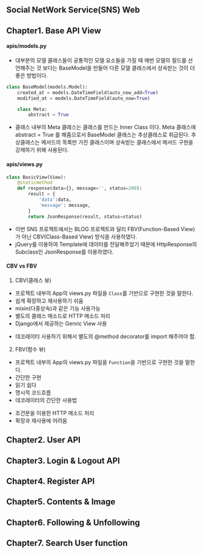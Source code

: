 ## Social NetWork Service(SNS) Web
## Chapter1. Base API View
#### apis/models.py
- 대부분의 모델 클래스들이 공통적인 모델 요소들을 가질 때 매번 모델의 필드를 선언해주는 것 보다는 BaseModel을 만들어 다른 모델 클래스에서 상속받는 것이 더 좋은 방법이다.
```python
class BaseModel(models.Model):
    created_at = models.DateTimeField(auto_now_add=True)
    modified_at = models.DateTimeField(auto_now=True)

    class Meta:
        abstract = True
```
- 클래스 내부의 Meta 클래스는 클래스를 만드는 Inner Class 이다. Meta 클래스에 abstract = True 를 해줌으로서 BaseModel 클래스는 추상클래스로 취급된다. 추상클래스는 메서드의 목록만 가진 클래스이며 상속받는 클래스에서 메서드 구현을 강제하기 위해 사용된다.
#### apis/views.py
```python
class BasicView(View):
    @staticmethod
    def response(data={}, message='', status=200):
        result = {
            'data':data,
            'message': message,
        }
        return JsonResponse(result, status=status)
```
- 이번 SNS 프로젝트에서는 BLOG 프로젝트와 달리 FBV(Function-Based View)가 아닌 CBV(Class-Based View) 방식을 사용하였다.
- jQuery를 이용하여 Template에 데이터를 전달해주었기 때문에 HttpResponse의 Subclass인 JsonResponse를 이용하였다. 
#### CBV vs FBV
1. CBV(클래스 뷰)
- 프로젝트 내부의 App의 views.py 파일을 `Class`를 기반으로 구현한 것을 말한다.
- 쉽게 확장하고 재사용하기 쉬움
- mixin(다중상속)과 같은 기능 사용가능
- 별도의 클래스 메소드로 HTTP 메소드 처리
- Django에서 제공하는 Genric View 사용
* 데코레이터 사용하기 위해서 별도의 @method decorator를 import 해주어야 함.
2. FBV(함수 뷰)
- 프로젝트 내부의 App의 views.py 파일을 `Function`을 기반으로 구현한 것을 말한다.
- 간단한 구현
- 읽기 쉽다
- 명시적 코드흐름
- 데코레이터의 간단한 사용법
* 조건문을 이용한 HTTP 메소드 처리
* 확장과 재사용에 어려움

## Chapter2. User API
## Chapter3. Login & Logout API
## Chapter4. Register API
## Chapter5. Contents & Image
## Chapter6. Following & Unfollowing
## Chapter7. Search User function
